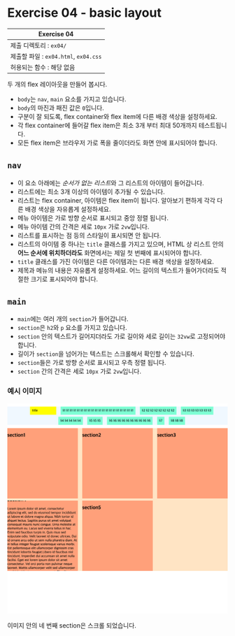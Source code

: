 # Exercise 04 - basic layout

| Exercise 04              |
| ------------------------ |
| 제출 디렉토리 : `ex04/`  |
| 제출할 파일 : `ex04.html`, `ex04.css` |
| 허용되는 함수 : 해당 없음     |

두 개의 flex 레이아웃을 만들어 봅시다.

- `body`는 `nav`, `main` 요소를 가지고 있습니다.
- `body`의 마진과 패진 값은 `0`입니다.
- 구분이 잘 되도록, flex container와 flex item에 다른 배경 색상을 설정하세요.
- 각 flex container에 들어갈 flex item은 최소 3개 부터 최대 50개까지 테스트됩니다.
- 모든 flex item은 브라우저 가로 폭을 줄이더라도 화면 안에 표시되어야 합니다.

## `nav`
- 이 요소 아래에는 *순서가 없는 리스트*와 그 리스트의 아이템이 들어갑니다.
- 리스트에는 최소 3개 이상의 아이템이 추가될 수 있습니다.
- 리스트는 flex container, 아이템은 flex item이 됩니다. 알아보기 편하게 각각 다른 배경 색상을 자유롭게 설정하세요.
- 메뉴 아이템은 가로 방향 순서로 표시되고 중앙 정렬 됩니다.
- 메뉴 아이템 간의 간격은 세로 `10px` 가로 `2vw`입니다.
- 리스트를 표시하는 점 등의 스타일이 표시되면 안 됩니다.
- 리스트의 아이템 중 하나는 `title` 클래스를 가지고 있으며, HTML 상 리스트 안의 **어느 순서에 위치하더라도** 화면에서는 제일 첫 번째에 표시되어야 합니다.
- `title` 클래스를 가진 아이템은 다른 아이템과는 다른 배경 색상을 설정하세요.
- 제목과 메뉴의 내용은 자유롭게 설정하세요. 어느 길이의 텍스트가 들어가더라도 적절한 크기로 표시되어야 합니다.

## `main`
- `main`에는 여러 개의 `section`가 들어갑니다.
- `section`은 `h2`와 `p` 요소를 가지고 있습니다.
- `section` 안의 텍스트가 길어지더라도 가로 길이와 세로 길이는 `32vw`로 고정되어야 합니다.
- 길이가 `section`을 넘어가는 텍스트는 스크롤해서 확인할 수 있습니다.
- `section`들은 가로 방향 순서로 표시되고 우측 정렬 됩니다.
- `section` 간의 간격은 세로 `10px` 가로 `2vw`입니다.

### 예시 이미지

![ex04](ex04.png)

이미지 안의 네 번째 section은 스크롤 되었습니다. 
